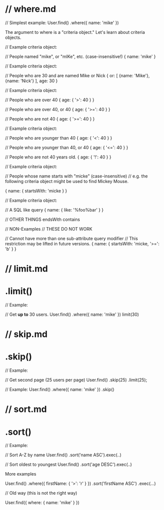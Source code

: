 // where.md
================

// Simplest example:
User.find()
.where({
  name: 'mike'
})





The argument to where is a "criteria object."
Let's learn about criteria objects.


// Example criteria object:

// People named "mike", or "mIKe", etc. (case-insensitive!)
{
  name: 'mike'
}



// Example criteria object:

// People who are 30 and are named Mike or Nick
{
  or: [
    {name: 'Mike'},
    {name: 'Nick'}
  ],
  age: 30
}



// Example criteria object:

// People who are over 40
{
  age: { '>': 40 }
}

// People who are over 40, or 40
{
  age: { '>=': 40 }
}

// People who are not 40
{
  age: { '>=': 40 }
}


// Example criteria object:

// People who are younger than 40
{
  age: { '<': 40 }
}

// People who are younger than 40, or 40
{
  age: { '<=': 40 }
}



// People who are not 40 years old.
{
  age: { '!': 40 }
}




// Example criteria object:

// People whose name starts with "micke" (case-insensitive)
// e.g. the following criteria object might be used to find Mickey Mouse.

{
  name: {
    startsWith: 'micke
  }
}


// Example criteria object:

// A SQL like query
{
  name: {
    like: '%foo%bar'
  }
}




// OTHER THINGS
endsWith
contains








// NON-Examples 
// THESE DO NOT WORK

// Cannot have more than one sub-attribute query modifier
// This restriction may be lifted in future versions.
{
	name: {
		startsWith: 'micke,
		'>=': 'b'
	}
}










// limit.md
================

# .limit()


// Example:

// Get **up to** 30 users.
User.find()
.where({ name: 'mike' })
limit(30)




// skip.md
================

# .skip()

// Example:

// Get second page (25 users per page)
User.find()
.skip(25)
.limit(25);

// Example:
User.find()
.where({ name: 'mike' })
.skip()




// sort.md
================

# .sort()

// Example:


// Sort A-Z by name
User.find()
.sort('name ASC').exec(..)



// Sort oldest to youngest
User.find()
.sort('age DESC').exec(..)







More examples


User.find()
	.where({
		firstName: { '>': 'r' }
	})
	.sort('firstName ASC')
	.exec(…)








// Old way (this is not the right way)

User.find({
  where: {
    name: 'mike'
  }
})


